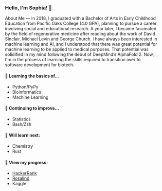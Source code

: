 ### Hello, I'm Sophia! 👋

About Me
—
In 2018, I graduated with a Bachelor of Arts in Early Childhood Education from Pacific Oaks College (4.0 GPA), planning to pursue a career involving social and educational research. A year later, I became fascinated by the field of regenerative medicine after reading about the work of David Sinclair, Michael Levin and George Church. I have always been interested in machine learning and AI, and I understood that there was great potential for machine learning to be applied to medical purposes. That potential was solidified in my mind following the debut of DeepMind’s AlphaFold 2. Now, I'm in the process of learning the skills required to transition over to software development for biotech.


#### 🌱 Learning the basics of...
- Python/PyPy
- Bioinformatics
- Machine Learning

#### 🌻 Continuing to improve...
- Statistics
- Bash/Zsh

#### 🏹 Will learn next:
- Chemistry
- Rust

#### 🔭 View my progress:
* [HackerRank](https://www.hackerrank.com/Sophia_Velasquez)
* [Rosalind](http://rosalind.info/users/Sophia-Velasquez/)
* Kaggle

<!--
**redqueen-cell/redqueen-cell** is a ✨ _special_ ✨ repository because its `README.md` (this file) appears on your GitHub profile.

Here are some ideas to get you started:

- 🔭 I’m currently working on ...
- 🌱 I’m currently learning ...
- 👯 I’m looking to collaborate on ...
- 🤔 I’m looking for help with ...
- 💬 Ask me about ...
- 📫 How to reach me: ...
- 😄 Pronouns: ...
- ⚡ Fun fact: ...
-->
